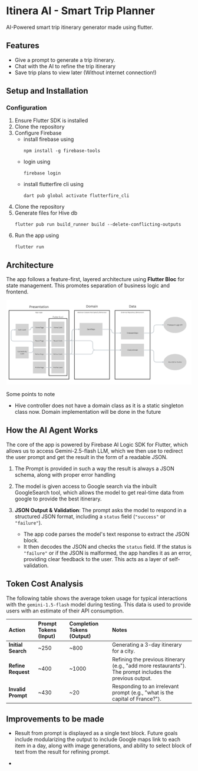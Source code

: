 # Itinera AI - Smart Trip Planner

AI-Powered smart trip itinerary generator made using flutter.

## Features

- Give a prompt to generate a trip itinerary.
- Chat with the AI to refine the trip itinerary
- Save trip plans to view later (Without internet connection!)

## Setup and Installation
### Configuration
1. Ensure Flutter SDK is installed
2. Clone the repository
2. Configure Firebase
   - install firebase using
        ```
        npm install -g firebase-tools
        ```
    - login using
        ```
        firebase login
        ```
    - install flutterfire cli using
        ```
        dart pub global activate flutterfire_cli
        ```
4. Clone the repository
5. Generate files for Hive db
   ```
   flutter pub run build_runner build --delete-conflicting-outputs
   ```
6. Run the app using
    ```
   flutter run
    ```

##  Architecture

The app follows a feature-first, layered architecture using **Flutter Bloc** for state management. This promotes separation of business logic and frontend.

![Architecture Diagram](architecture.png)

Some points to note
- Hive controller does not have a domain class as it is a static singleton class now. Domain implementation will be done in the future

## How the AI Agent Works

The core of the app is powered by Firebase AI Logic SDK for Flutter, which allows us to access Gemini-2.5-flash LLM, which we then use to redirect the user prompt and get the result in the form of a readable JSON.

1. The Prompt is provided in such a way the result is always a JSON schema, along with proper error handling

2. The model is given access to Google search via the inbuilt GoogleSearch tool, which allows the model to get real-time data from google to provide the best itinerary.

3.  **JSON Output & Validation**: The prompt asks the model to respond in a structured JSON format, including a `status` field (`"success"` or `"failure"`).
    - The app code parses the model's text response to extract the JSON block.
    - It then decodes the JSON and checks the `status` field. If the status is `"failure"` or if the JSON is malformed, the app handles it as an error, providing clear feedback to the user. This acts as a layer of self-validation.

## Token Cost Analysis

The following table shows the average token usage for typical interactions with the `gemini-1.5-flash` model during testing. This data is used to provide users with an estimate of their API consumption.

| Action             | Prompt Tokens (Input) | Completion Tokens (Output) | Notes                                                                                                    |
| :----------------- | :-------------------- | :------------------------- | :------------------------------------------------------------------------------------------------------- |
| **Initial Search** | ~250                  | ~800                       | Generating a 3-day itinerary for a city.                                                                 |
| **Refine Request** | ~400                  | ~1000                      | Refining the previous itinerary (e.g., "add more restaurants"). The prompt includes the previous output. |
| **Invalid Prompt** | ~430                  | ~20                        | Responding to an irrelevant prompt (e.g., "what is the capital of France?").                             |

## Improvements to be made
- Result from prompt is displayed as a single text block. Future goals include modularizing the output to include Google maps link to each item in a day, along with image generations, and ability to select block of text from the result for refining prompt.

- 
